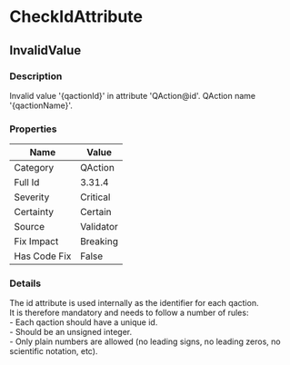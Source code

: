 ﻿---  
uid: Validator_3_31_4  
---

# CheckIdAttribute

## InvalidValue

### Description

Invalid value '{qactionId}' in attribute 'QAction@id'. QAction name '{qactionName}'.

### Properties

| Name         | Value     |
| ------------ | --------- |
| Category     | QAction   |
| Full Id      | 3.31.4    |
| Severity     | Critical  |
| Certainty    | Certain   |
| Source       | Validator |
| Fix Impact   | Breaking  |
| Has Code Fix | False     |

### Details

The id attribute is used internally as the identifier for each qaction.  
It is therefore mandatory and needs to follow a number of rules:  
\- Each qaction should have a unique id.  
\- Should be an unsigned integer.  
\- Only plain numbers are allowed (no leading signs, no leading zeros, no scientific notation, etc).
